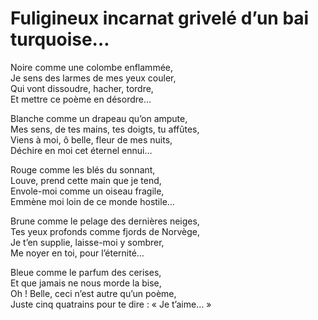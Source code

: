 # Fuligineux incarnat grivelé d’un bai turquoise…  
  
Noire comme une colombe enflammée,  
Je sens des larmes de mes yeux couler,  
Qui vont dissoudre, hacher, tordre,  
Et mettre ce poème en désordre…  
  
Blanche comme un drapeau qu’on ampute,  
Mes sens, de tes mains, tes doigts, tu affûtes,  
Viens à moi, ô belle, fleur de mes nuits,  
Déchire en moi cet éternel ennui…  
  
Rouge comme les blés du sonnant,   
Louve, prend cette main que je tend,  
Envole-moi comme un oiseau fragile,  
Emmène moi loin de ce monde hostile…  
  
Brune comme le pelage des dernières neiges,  
Tes yeux profonds comme fjords de Norvège,  
Je t’en supplie, laisse-moi y sombrer,  
Me noyer en toi, pour l’éternité…  
  
Bleue comme le parfum des cerises,   
Et que jamais ne nous morde la bise,  
Oh ! Belle, ceci n’est autre qu’un poème,  
Juste cinq quatrains pour te dire : « Je t’aime… »